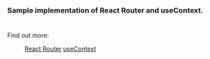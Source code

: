 <!-- Add two spaces in the find out more code to produce line break instead of inline link -->
### Sample implementation of React Router and useContext.
#
Find out more:
> [React Router](https://reactrouter.com/en/main) 
> [useContext](https://react.dev/reference/react/useContext)  